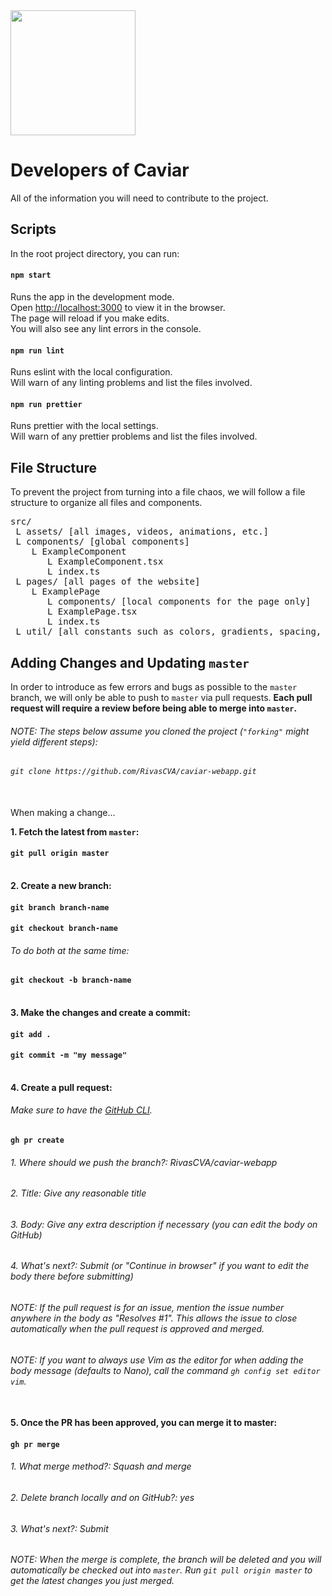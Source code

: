 <img src="https://user-images.githubusercontent.com/60367213/118917898-7c7e0a80-b8f7-11eb-8e4c-1770886f32e7.png" width="200">

# Developers of Caviar

All of the information you will need to contribute to the project.

## Scripts

In the root project directory, you can run:

#### `npm start`

Runs the app in the development mode.\
Open [http://localhost:3000](http://localhost:3000) to view it in the browser.\
The page will reload if you make edits.\
You will also see any lint errors in the console.

#### `npm run lint`

Runs eslint with the local configuration.\
Will warn of any linting problems and list the files involved.

#### `npm run prettier`

Runs prettier with the local settings.\
Will warn of any prettier problems and list the files involved.

## File Structure

To prevent the project from turning into a file chaos, we will follow a file structure to organize all files and components.

<pre>
src/
 L assets/ [all images, videos, animations, etc.]
 L components/ [global components]
    L ExampleComponent
       L ExampleComponent.tsx
       L index.ts
 L pages/ [all pages of the website]
    L ExamplePage
       L components/ [local components for the page only]
       L ExamplePage.tsx
       L index.ts
 L util/ [all constants such as colors, gradients, spacing, etc.]
</pre>

## Adding Changes and Updating `master`

In order to introduce as few errors and bugs as possible to the `master` branch, we will only be able to push to `master` via pull requests. **Each pull request will require a review before being able to merge into `master`.**

###### NOTE: The steps below assume you cloned the project (`"forking"` might yield different steps):
###### `git clone https://github.com/RivasCVA/caviar-webapp.git`
\
When making a change...

**1\. Fetch the latest from `master`:**

#### `git pull origin master`

\
**2\. Create a new branch:**

#### `git branch branch-name`
#### `git checkout branch-name`

###### To do both at the same time:

#### `git checkout -b branch-name`

\
**3\. Make the changes and create a commit:**

#### `git add .`

#### `git commit -m "my message"`

\
**4\. Create a pull request:**

###### Make sure to have the [GitHub CLI](https://cli.github.com).

#### `gh pr create`

###### 1. Where should we push the branch?: RivasCVA/caviar-webapp

###### 2. Title: Give any reasonable title

###### 3. Body: Give any extra description if necessary (you can edit the body on GitHub)

###### 4. What's next?: Submit (or "Continue in browser" if you want to edit the body there before submitting)

###### NOTE: If the pull request is for an issue, mention the issue number anywhere in the body as "Resolves #1". This allows the issue to close automatically when the pull request is approved and merged.

###### NOTE: If you want to always use Vim as the editor for when adding the body message (defaults to Nano), call the command `gh config set editor vim`.

\
**5\. Once the PR has been approved, you can merge it to master:**

#### `gh pr merge`

###### 1. What merge method?: Squash and merge

###### 2. Delete branch locally and on GitHub?: yes

###### 3. What's next?: Submit

###### NOTE: When the merge is complete, the branch will be deleted and you will automatically be checked out into `master`. Run `git pull origin master` to get the latest changes you just merged.
